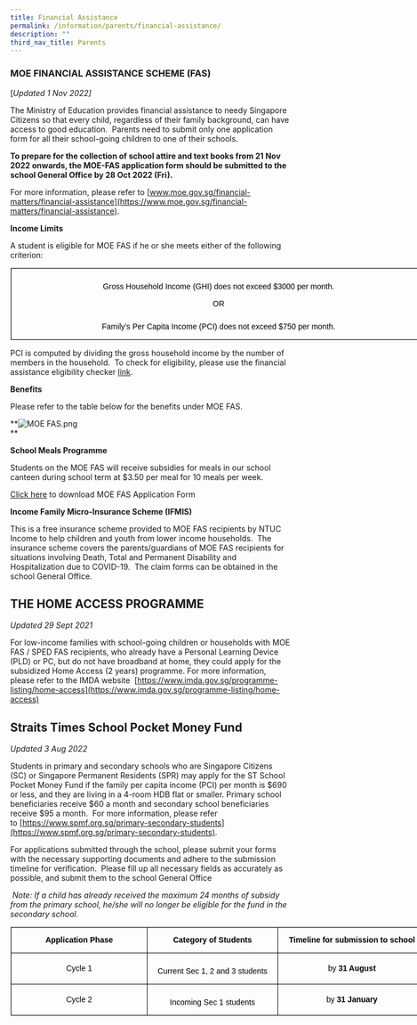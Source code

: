 ```yaml
---
title: Financial Assistance
permalink: /information/parents/financial-assistance/
description: ""
third_nav_title: Parents
---
```

### MOE FINANCIAL ASSISTANCE SCHEME (FAS)

[*Updated 1 Nov 2022\]*

The Ministry of Education provides financial assistance to needy Singapore Citizens so that every child, regardless of their family background, can have access to good education.  Parents need to submit only one application form for all their school-going children to one of their schools.  

**To prepare for the collection of school attire and text books from 21 Nov 2022 onwards, the MOE-FAS application form should be submitted to the school General Office by 28 Oct 2022 (Fri).**

For more information, please refer to [www.moe.gov.sg/financial-matters/financial-assistance](https://www.moe.gov.sg/financial-matters/financial-assistance).

**Income Limits**

A student is eligible for MOE FAS if he or she meets either of the following criterion:

<table class="iveo_table ives_tab_1" width="0" style="margin: 0px; outline: 0px; padding: 0px; border: 1px solid rgb(234, 234, 234); border-collapse: collapse; width: 750px;"><tbody class="" style="margin: 0px; outline: 0px; padding: 0px;"><tr class="" style="margin: 0px; outline: 0px; padding: 0px;"><td width="578" class="" style="margin: 0px; outline: 0px; padding: 7px; text-align: center; background-color: transparent; color: rgb(34, 34, 34); border: 1px solid rgb(0, 0, 0); width: 749px;"><p class="" align="center" style="margin: 0px; outline: 0px; padding: 5px 0px; line-height: 21px !important; color: rgb(0, 0, 0); font-family: Raleway, sans-serif; font-size: 14px;"><span class="" style="margin: 0px; outline: 0px; padding: 0px;"></span></p><p class="" align="center" style="margin: 0px; outline: 0px; padding: 5px 0px; line-height: 21px !important; color: rgb(0, 0, 0); font-family: Raleway, sans-serif; font-size: 14px;"><span class="" style="margin: 0px; outline: 0px; padding: 0px;">Gross Household Income (GHI) does not exceed $3000 per month.</span></p><p class="" align="center" style="margin: 0px; outline: 0px; padding: 5px 0px; line-height: 21px !important; color: rgb(0, 0, 0); font-family: Raleway, sans-serif; font-size: 14px;"><span class="" style="margin: 0px; outline: 0px; padding: 0px;">OR</span></p><p class="" align="center" style="margin: 0px; outline: 0px; padding: 5px 0px; line-height: 21px !important; color: rgb(0, 0, 0); font-family: Raleway, sans-serif; font-size: 14px;"><span style="margin: 0px; outline: 0px; padding: 0px; font-size: 12pt; line-height: 17.12px; font-family: Arial, sans-serif; color: rgb(68, 68, 68);"></span><span class="" style="margin: 0px; outline: 0px; padding: 0px;"></span></p><p class="" align="center" style="margin: 0px; outline: 0px; padding: 5px 0px; line-height: 21px !important; color: rgb(0, 0, 0); font-family: Raleway, sans-serif; font-size: 14px;"><span class="" style="margin: 0px; outline: 0px; padding: 0px;">Family’s Per Capita Income (PCI) does not exceed $750 per month.</span></p></td></tr></tbody></table>

PCI is computed by dividing the gross household income by the number of members in the household.  To check for eligibility, please use the financial assistance eligibility checker [link](https://www.moe.gov.sg/education/financial-assistance/moe-financial-assistance-scheme-(fas)).

**Benefits**

Please refer to the table below for the benefits under MOE FAS.  

**![MOE FAS.png](https://bartleysec.moe.edu.sg/qql/slot/u164/Financial%20Assistance/MOE%20FAS.png)  
**

**School Meals Programme**  

Students on the MOE FAS will receive subsidies for meals in our school canteen during school term at $3.50 per meal for 10 meals per week.  

[Click here](/files/MOE%20FAS%20Application%20Form%2014%20Oct%202022.pdf) to download MOE FAS Application Form

**Income Family Micro-Insurance Scheme (IFMIS)**  

This is a free insurance scheme provided to MOE FAS recipients by NTUC Income to help children and youth from lower income households.  The insurance scheme covers the parents/guardians of MOE FAS recipients for situations involving Death, Total and Permanent Disability and Hospitalization due to COVID-19.  The claim forms can be obtained in the school General Office.  

THE HOME ACCESS PROGRAMME
-------------------------

*Updated 29 Sept 2021*

[](https://www.imda.gov.sg/programme-listing/home-access)

For low-income families with school-going children or households with MOE FAS / SPED FAS recipients, who already have a Personal Learning Device (PLD) or PC, but do not have broadband at home, they could apply for the subsidized Home Access (2 years) programme. For more information, please refer to the IMDA website  [https://www.imda.gov.sg/programme-listing/home-access](https://www.imda.gov.sg/programme-listing/home-access)

  

Straits Times School Pocket Money Fund
--------------------------------------

*Updated 3 Aug 2022*

Students in primary and secondary schools who are Singapore Citizens (SC) or Singapore Permanent Residents (SPR) may apply for the ST School Pocket Money Fund if the family per capita income (PCI) per month is $690 or less, and they are living in a 4-room HDB flat or smaller. Primary school beneficiaries receive $60 a month and secondary school beneficiaries receive $95 a month.  For more information, please refer to [https://www.spmf.org.sg/primary-secondary-students](https://www.spmf.org.sg/primary-secondary-students).

For applications submitted through the school, please submit your forms with the necessary supporting documents and adhere to the submission timeline for verification.  Please fill up all necessary fields as accurately as possible, and submit them to the school General Office

 _Note: If a child has already received the maximum 24 months of subsidy from the primary school, he/she will no longer be eligible for the fund in the secondary school._ 

<table class="iveo_table ives_tab_1 ive_eobj_center" style="margin: auto; outline: 0px; padding: 0px; clear: both; border: 1px solid rgb(234, 234, 234); border-collapse: collapse; width: 750px;"><tbody class="" style="margin: 0px; outline: 0px; padding: 0px;"><tr class="" style="margin: 0px; outline: 0px; padding: 0px;"><td width="154" class="" style="margin: 0px; outline: 0px; padding: 7px; text-align: center; background-color: transparent; color: rgb(34, 34, 34); border: 1px solid rgb(0, 0, 0); width: 245px;"><p class="" style="margin: 0px; outline: 0px; padding: 5px 0px; line-height: 21px !important; color: rgb(0, 0, 0); font-family: Raleway, sans-serif; font-size: 14px;"><b class="" style="margin: 0px; outline: 0px; padding: 0px;"><span lang="EN" class="" style="margin: 0px; outline: 0px; padding: 0px;">Application Phase</span></b></p></td><td width="147" class="" style="margin: 0px; outline: 0px; padding: 7px; text-align: center; background-color: transparent; color: rgb(34, 34, 34); border: 1px solid rgb(0, 0, 0); width: 235px;"><p class="" style="margin: 0px; outline: 0px; padding: 5px 0px; line-height: 21px !important; color: rgb(0, 0, 0); font-family: Raleway, sans-serif; font-size: 14px;"><b class="" style="margin: 0px; outline: 0px; padding: 0px;">Category of Students</b><span lang="EN" class="" style="margin: 0px; outline: 0px; padding: 0px;"></span></p></td><td width="170" class="" style="margin: 0px; outline: 0px; padding: 7px; text-align: center; background-color: transparent; color: rgb(34, 34, 34); border: 1px solid rgb(0, 0, 0); width: 269px;"><p class="" style="margin: 0px; outline: 0px; padding: 5px 0px; line-height: 21px !important; color: rgb(0, 0, 0); font-family: Raleway, sans-serif; font-size: 14px;"><b class="" style="margin: 0px; outline: 0px; padding: 0px;">Timeline for submission to school</b></p></td></tr><tr class="" style="margin: 0px; outline: 0px; padding: 0px;"><td width="154" class="" style="margin: 0px; outline: 0px; padding: 7px; text-align: center; background-color: transparent; color: rgb(34, 34, 34); border: 1px solid rgb(0, 0, 0);"><p class="" style="margin: 0px; outline: 0px; padding: 5px 0px; line-height: 21px !important; color: rgb(0, 0, 0); font-family: Raleway, sans-serif; font-size: 14px;">Cycle 1<span lang="EN" class="" style="margin: 0px; outline: 0px; padding: 0px;"></span></p></td><td width="147" class="" style="margin: 0px; outline: 0px; padding: 7px; text-align: center; background-color: transparent; color: rgb(34, 34, 34); border: 1px solid rgb(0, 0, 0);"><p class="" style="margin: 0px; outline: 0px; padding: 5px 0px; line-height: 21px !important; color: rgb(0, 0, 0); font-family: Raleway, sans-serif; font-size: 14px;"><span style="margin: 0px; outline: 0px; padding: 0px; font-size: 11pt; font-family: Calibri, sans-serif;"></span><span lang="EN" class="" style="margin: 0px; outline: 0px; padding: 0px;"></span></p><p class="" style="margin: 0px; outline: 0px; padding: 5px 0px; line-height: 21px !important; color: rgb(0, 0, 0); font-family: Raleway, sans-serif; font-size: 14px;">Current Sec 1, 2 and 3 students<br style="margin: 0px; outline: 0px; padding: 0px;"></p></td><td width="170" class="" style="margin: 0px; outline: 0px; padding: 7px; text-align: center; background-color: transparent; color: rgb(34, 34, 34); border: 1px solid rgb(0, 0, 0);"><p class="" style="margin: 0px; outline: 0px; padding: 5px 0px; line-height: 21px !important; color: rgb(0, 0, 0); font-family: Raleway, sans-serif; font-size: 14px;">by<span>&nbsp;</span><b style="margin: 0px; outline: 0px; padding: 0px;">31 August</b><span lang="EN" class="" style="margin: 0px; outline: 0px; padding: 0px;"></span></p></td></tr><tr class="" style="margin: 0px; outline: 0px; padding: 0px;"><td width="154" class="" style="margin: 0px; outline: 0px; padding: 7px; text-align: center; background-color: transparent; color: rgb(34, 34, 34); border: 1px solid rgb(0, 0, 0);"><p class="" style="margin: 0px; outline: 0px; padding: 5px 0px; line-height: 21px !important; color: rgb(0, 0, 0); font-family: Raleway, sans-serif; font-size: 14px;">Cycle 2<span lang="EN" class="" style="margin: 0px; outline: 0px; padding: 0px;"></span></p></td><td width="147" class="" style="margin: 0px; outline: 0px; padding: 7px; text-align: center; background-color: transparent; color: rgb(34, 34, 34); border: 1px solid rgb(0, 0, 0);"><p class="" style="margin: 0px; outline: 0px; padding: 5px 0px; line-height: 21px !important; color: rgb(0, 0, 0); font-family: Raleway, sans-serif; font-size: 14px;"><span style="margin: 0px; outline: 0px; padding: 0px; font-size: 11pt; font-family: Calibri, sans-serif;"></span><span lang="EN" class="" style="margin: 0px; outline: 0px; padding: 0px;"></span></p><p class="" style="margin: 0px; outline: 0px; padding: 5px 0px; line-height: 21px !important; color: rgb(0, 0, 0); font-family: Raleway, sans-serif; font-size: 14px;"><span class="" style="margin: 0px; outline: 0px; padding: 0px;">Incoming Sec 1 students</span></p></td><td width="170" class="" style="margin: 0px; outline: 0px; padding: 7px; text-align: center; background-color: transparent; color: rgb(34, 34, 34); border: 1px solid rgb(0, 0, 0);"><p class="" style="margin: 0px; outline: 0px; padding: 5px 0px; line-height: 21px !important; color: rgb(0, 0, 0); font-family: Raleway, sans-serif; font-size: 14px;">by<span>&nbsp;</span><b 
style="margin: 0px; outline: 0px; padding: 0px;">31 January</b></p></td></tr></tbody></table>